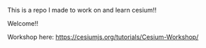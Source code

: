 ﻿This is a repo I made to work on and learn cesium!! 
 
 Welcome!!
 
 Workshop here:  https://cesiumjs.org/tutorials/Cesium-Workshop/

